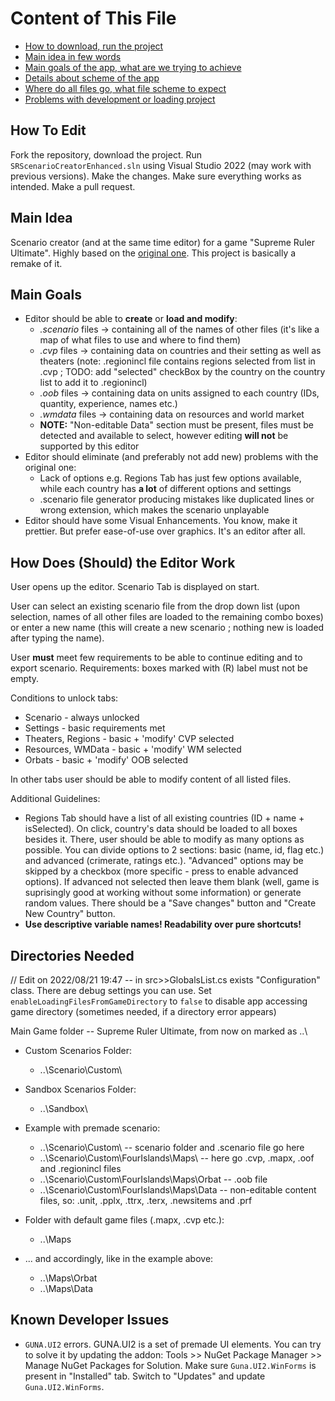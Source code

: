 # Content of This File
- [How to download, run the project](#how-to-edit)
- [Main idea in few words](#main-idea)
- [Main goals of the app, what are we trying to achieve](#main-goals)
- [Details about scheme of the app](#how-does-should-the-editor-work)
- [Where do all files go, what file scheme to expect](#directories-needed)
- [Problems with development or loading project](#known-developer-issues)

## How To Edit
Fork the repository, download the project.
Run ```SRScenarioCreatorEnhanced.sln``` using Visual Studio 2022 (may work with previous versions).
Make the changes. Make sure everything works as intended. Make a pull request.

## Main Idea
Scenario creator (and at the same time editor) for a game "Supreme Ruler Ultimate".
Highly based on the [original one](https://supremeruler.fandom.com/wiki/Scenario_Creator). This project is basically a remake of it.

## Main Goals
- Editor should be able to **create** or **load and modify**:
  - *.scenario* files -> containing all of the names of other files (it's like a map of what files to use and where to find them)
  - *.cvp* files -> containing data on countries and their setting as well as theaters (note: .regionincl file contains regions selected from list in .cvp ; TODO: add "selected" checkBox by the country on the country list to add it to .regionincl)
  - *.oob* files -> containing data on units assigned to each country (IDs, quantity, experience, names etc.)
  - *.wmdata* files -> containing data on resources and world market
  - **NOTE:** "Non-editable Data" section must be present, files must be detected and available to select, however editing **will not** be supported by this editor
- Editor should eliminate (and preferably not add new) problems with the original one:
  - Lack of options e.g. Regions Tab has just few options available, while each country has **a lot** of different options and settings
  - .scenario file generator producing mistakes like duplicated lines or wrong extension, which makes the scenario unplayable
- Editor should have some Visual Enhancements. You know, make it prettier. But prefer ease-of-use over graphics. It's an editor after all.

## How Does (Should) the Editor Work
User opens up the editor. Scenario Tab is displayed on start.

User can select an existing scenario file from the drop down list (upon selection, names of all other files are loaded to the remaining combo boxes) or enter a new name (this will create a new scenario ; nothing new is loaded after typing the name).

User **must** meet few requirements to be able to continue editing and to export scenario. Requirements: boxes marked with (R) label must not be empty.

Conditions to unlock tabs:
- Scenario - always unlocked
- Settings - basic requirements met
- Theaters, Regions - basic + 'modify' CVP selected
- Resources, WMData - basic + 'modify' WM selected
- Orbats - basic + 'modify' OOB selected

In other tabs user should be able to modify content of all listed files.

Additional Guidelines:
- Regions Tab should have a list of all existing countries (ID + name + isSelected). On click, country's data should be loaded to all boxes besides it. There, user should be able to modify as many options as possible. You can divide options to 2 sections: basic (name, id, flag etc.) and advanced (crimerate, ratings etc.). "Advanced" options may be skipped by a checkbox (more specific - press to enable advanced options). If advanced not selected then leave them blank (well, game is suprisingly good at working without some information) or generate random values. There should be a "Save changes" button and "Create New Country" button. 
- **Use descriptive variable names! Readability over pure shortcuts!**


## Directories Needed
// Edit on 2022/08/21 19:47 -- in src>>GlobalsList.cs exists "Configuration" class. There are debug settings you can use. Set `enableLoadingFilesFromGameDirectory` to `false` to disable app accessing game directory (sometimes needed, if a directory error appears)

Main Game folder -- Supreme Ruler Ultimate, from now on marked as ..\

- Custom Scenarios Folder:
  - ..\Scenario\Custom\
- Sandbox Scenarios Folder:
  - ..\Sandbox\

- Example with premade scenario:
  - ..\Scenario\Custom\ -- scenario folder and .scenario file go here
  - ..\Scenario\Custom\FourIslands\Maps\ -- here go .cvp, .mapx, .oof and .regionincl files
  - ..\Scenario\Custom\FourIslands\Maps\Orbat -- .oob file
  - ..\Scenario\Custom\FourIslands\Maps\Data -- non-editable content files, so: .unit, .pplx, .ttrx, .terx, .newsitems and .prf

- Folder with default game files (.mapx, .cvp etc.):
  - ..\Maps

- ... and accordingly, like in the example above:
  - ..\Maps\Orbat
  - ..\Maps\Data

## Known Developer Issues
- `GUNA.UI2` errors. GUNA.UI2 is a set of premade UI elements. You can try to solve it by updating the addon: Tools >> NuGet Package Manager >> Manage NuGet Packages for Solution. Make sure `Guna.UI2.WinForms` is present in "Installed" tab. Switch to "Updates" and update `Guna.UI2.WinForms`.
